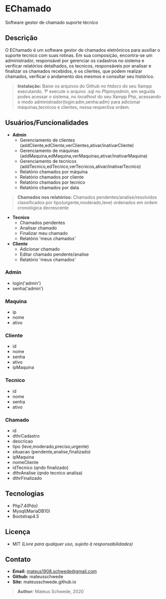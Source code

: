 # EChamado
Software gestor de chamado suporte técnico

## Descrição
O EChamado é um software gestor de chamados eletrônicos para auxiliar o suporte tecnico com suas rotinas. Em sua composição, encontra-se um administrador, responsável por gerenciar os cadastros no sistema e verificar relatórios detalhados, os tecnicos, responsáveis por analisar e finalizar os chamados recebidos, e os clientes, que podem realizar chamados, verificar o andamento dos mesmos e consultar seu histórico.

> **Instalação:** Baixe os arquivos do Github no *htdocs* do seu Xampp executando. 1º execute o arquivo .sql no *Phpmyadmin*, em seguida podes acessar o sistema, no *localhost* do seu Xampp Php, acessando o modo administrador(login:adm,senha:adm) para adicionar máquinas,tecnicos e clientes, nessa respectiva ordem.

## Usuários/Funcionalidades
- **Admin**
  - Gerenciamento de clientes (addCliente,edCliente,verClientes,ativar/inativarCliente)
  - Gerenciamento de máquinas (addMaquina,edMaquina,verMaquinas,ativar/inativarMaquina)
  - Gerenciamento de tecnicos (addTecnico,edTecnico,verTecnicos,ativar/inativarTecnico)
  - Relatório chamados por máquina
  - Relatório chamados por cliente
  - Relatório chamados por tecnico
  - Relatório chamados por data

> **Chamados nos relatórios:** Chamados pendentes/analise/resolvidos classificados por tipo(urgente,moderado,leve) ordenados em ordem cronológica decrescente

- **Tecnico**
  - Chamados pendentes
  - Analisar chamado
  - Finalizar meu chamado
  - Relatório 'meus chamados'
- **Cliente**
  - Adicionar chamado
  - Editar chamado pendente/analise
  - Relatório 'meus chamados'

### Admin
- login('admin')
- senha('admin')

### Maquina
- ip
- nome
- ativo

### Cliente
- id
- nome
- senha
- ativo
- ipMaquina

### Tecnico
- id
- nome
- senha
- ativo

### Chamado
- id
- dthrCadastro
- descricao
- tipo (leve,moderado,preciso,urgente)
- situacao (pendente,analise,finalizado)
- ipMaquina
- nomeCliente
- idTecnico (qndo finalizado)
- dthrAnalise (qndo tecnico analisa)
- dthrFinalizado

## Tecnologias
- Php7.4(Pdo)
- Mysql(MariaDB10)
- Bootstrap4.5

## Licença
- MIT *(Livre para qualquer uso, sujeito à responsabilidades)*

## Contato
- **Email:** mateus1908.schwede@gmail.com
- **Github:** mateusschwede
- **Site:** mateusschwede.github.io

> **Author:** Mateus Schwede, 2020

